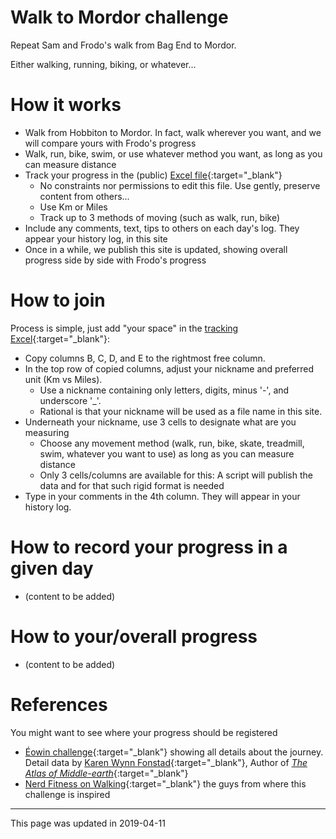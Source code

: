 # Walk to Mordor challenge

Repeat Sam and Frodo's walk from Bag End to Mordor.

Either walking, running, biking, or whatever...

# How it works
* Walk from Hobbiton to Mordor. In fact, walk wherever you want, and we will compare yours with Frodo's progress
* Walk, run, bike, swim, or use whatever method you want, as long as you can measure distance
* Track your progress in the (public) [Excel file](https://docs.google.com/spreadsheets/d/1oGzBmn3m_w-tq_c_vNhARID2xahvLd302_oWQIMN0hs/edit?usp=sharing){:target="_blank"}
  * No constraints nor permissions to edit this file. Use gently, preserve content from others...
  * Use Km or Miles
  * Track up to 3 methods of moving (such as walk, run, bike)
* Include any comments, text, tips to others on each day's log. They appear your history log, in this site  
* Once in a while, we publish this site is updated, showing overall progress side by side with Frodo's progress

# How to join
Process is simple, just add "your space" in the [tracking Excel](https://docs.google.com/spreadsheets/d/1oGzBmn3m_w-tq_c_vNhARID2xahvLd302_oWQIMN0hs/edit?usp=sharing){:target="_blank"}:
* Copy columns B, C, D, and E to the rightmost free column.
* In the top row of copied columns, adjust your nickname and preferred unit (Km vs Miles).
  * Use a nickname containing only letters, digits, minus '-', and underscore '_'.
  * Rational is that your nickname will be used as a file name in this site.
* Underneath your nickname, use 3 cells to designate what are you measuring
  * Choose any movement method (walk, run, bike, skate, treadmill, swim, whatever you want to use) as long as you can measure distance
  * Only 3 cells/columns are available for this: A script will publish the data and for that such rigid format is needed
* Type in your comments in the 4th column. They will appear in your history log.

# How to record your progress in a given day
* (content to be added)

# How to your/overall progress
* (content to be added)

# References
You might want to see
where your progress should be registered
* [Éowin challenge](http://home.insightbb.com/~eowynchallenge/Walk/walk.html){:target="_blank"} showing all details about the journey.
Detail data by [Karen Wynn Fonstad](https://en.wikipedia.org/wiki/Karen_Wynn_Fonstad){:target="_blank"}, Author of [*The Atlas of Middle-earth*](https://www.worldcat.org/title/atlas-of-middle-earth/oclc/24142309){:target="_blank"}
* [Nerd Fitness on Walking](https://www.nerdfitness.com/blog/walking/){:target="_blank"} the guys from where this challenge is inspired

---
This page was updated in 2019-04-11
